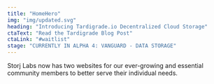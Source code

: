 ```yaml
---
title: "HomeHero"
img: "img/updated.svg"
heading: "Introducing Tardigrade.io Decentralized Cloud Storage"
ctaText: "Read the Tardigrade Blog Post"
ctaLink: "#waitlist"
stage: "CURRENTLY IN ALPHA 4: VANGUARD - DATA STORAGE"
---
```


Storj Labs now has two websites for our ever-growing and essential community members to better serve their individual needs.